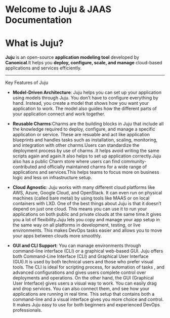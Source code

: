 # Welcome to Juju & JAAS Documentation

# What is Juju?

**Juju** is an open-source **application modeling tool** developed by **Canonical**.It helps you **deploy, configure, scale, and manage** cloud-based applications and services efficiently.

---
 Key Features of Juju

- **Model-Driven Architecture**:  Juju helps you can  set up your application using models through Juju. You don’t have to configure everything by hand. Instead, you create a model that shows how you want your application to work. The model also guides how the different parts of your application connect and work together.
 
- **Reusable Charms**:Charms are the  building blocks in Juju that include all the  knowledge required to deploy, configure, and manage a specific application or service. These are resuable and act like application blueprints  and  handles tasks such as installation, scaling, monitoring, and integration with other charms.Users can standardize the deployment process by use of charms .It helps avoid writing the same scripts again and again.It also helps to set up application correctly.Juju also has a public Charm store where users can find community-contributed and officially maintained charms for a wide range of applications and services.This helps teams to focus more on business logic and less on infrastructure setup.

- **Cloud Agnostic**: Juju works with many different cloud platforms like AWS, Azure, Google Cloud, and OpenStack. It can even run on physical machines (called bare metal) by using tools like MAAS or on local containers with LXD. One of the best things about Juju is that it doesn’t depend on just one cloud. This means you can use it to run your applications on both public and private clouds at the same time.It gives you a lot of flexibility.Juju lets you copy and manage your app setup in the same way on all platforms in development, testing, or live environments. This makes DevOps tasks easier and allows you to move your apps between clouds more smoothly.


- **GUI and CLI Support**: You can manage environments through command-line interface (CLI) or a graphical web-based GUI.
Juju offers both Command-Line Interface (CLI) and  Graphical User Interface (GUI).It is used by both technical users and those who prefer visual tools. The CLI is ideal for scripting process,  for automation of tasks , and advanced configurations and  gives users complete control over deployments and operations. On the other hand, the GUI (Graphical User Interface) gives users a visual way to work. You can easily drag and drop services. You can also connect them, and see how your applications are running in real time. This setup that contains  both a command-line and a visual interface gives you more choice and control. It makes Juju easy to use for both beginners and experienced DevOps professionals.


